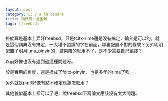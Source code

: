 ```yaml
---
layout: post
category: il y a là cendre
title: 稍微有ㄧ点困難
tags: [freebsd]
---
```


終於算是基本上弄好freebsd，只是fcitx-rime還是沒有搞定，輸入是可以的，就是這個詞典沒有搞定，一大堆不認識的字在前面，哪裏配置不對的緣故？另外明明配置了明月luna_pinyin的，結果陪的就用不了，是不少需要自己編譯？

以前好像也沒有遇到過這種問題呀。

於是實用的角度，還是換成了fcitx-pinyin，也是多年的rime了唉。

另外就是pip3好像有點不確定應該怎麼用？

其他貌似基本上都可以了吧，說freebsd下寫論文應該沒有太大問題。



<!-- more -->
